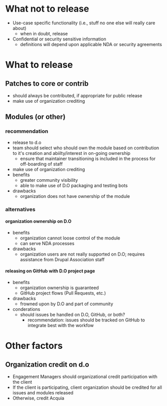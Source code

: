 # What not to release
- Use-case specific functionality (i.e., stuff no one else will really care about)
    - when in doubt, release
- Confidential or security sensitive information
    - definitions will depend upon applicable NDA or security agreements

# What to release

## Patches to core or contrib
- should always be contributed, if appropriate for public release
- make use of organization crediting

## Modules (or other)

### recommendation
- release to d.o
- team should select who should own the module based on contribution to it's creation and abiilty/interest in on-going ownership
    + ensure that maintainer transitioning is included in the process for off-boarding of staff
- make use of organization crediting
- benefits
    + greater community visibility 
    + able to make use of D.O packaging and testing bots
- drawbacks
    + organization does not have ownership of the module

### alternatives

#### organization ownership on D.O
- benefits
    + organization cannot loose control of the module
    + can serve NDA processes
- drawbacks
    + organization users are not really supported on D.O; requires assistance from Drupal Association staff

#### releasing on GitHub with D.O project page
- benefits
    + organization ownership is guaranteed
    + GitHub project flows (Pull Requests, etc.)
- drawbacks
    + frowned upon by D.O and part of community
- conderations
    + should issues be handled on D.O, GitHub, or both?
        * recommendation: issues should be tracked on GitHub to integrate best with the workfow


# Other factors
## Organization credit on d.o
- Engagement Managers should organizational credit participation with the client
- If the client is participating, client organization should be credited for all issues and modules released
- Otherwise, credit Acquia
